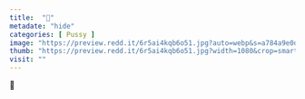 ```yaml
---
title:  "😬"
metadate: "hide"
categories: [ Pussy ]
image: "https://preview.redd.it/6r5ai4kqb6o51.jpg?auto=webp&s=a784a9e0df815da8eaea6fe71d683937070adcba"
thumb: "https://preview.redd.it/6r5ai4kqb6o51.jpg?width=1080&crop=smart&auto=webp&s=3b3d595743e2b2661271775af6ad8b37f54d0ee2"
visit: ""
---
```

😬
